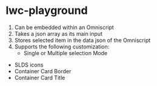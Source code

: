 # lwc-playground

1. Can be embedded within an Omniscript
2. Takes a json array as its main input
3. Stores selected item in the data json of the Omniscript
4. Supports the following customization:
   - Single or Multiple selection Mode
  * SLDS icons
  * Container Card Border
  * Container Card Title
